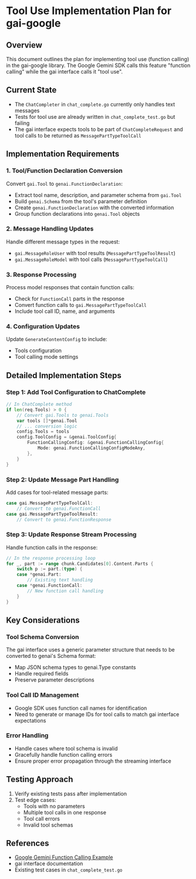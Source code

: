 # Tool Use Implementation Plan for gai-google

## Overview
This document outlines the plan for implementing tool use (function calling) in the gai-google library. The Google Gemini SDK calls this feature "function calling" while the gai interface calls it "tool use".

## Current State
- The `ChatCompleter` in `chat_complete.go` currently only handles text messages
- Tests for tool use are already written in `chat_complete_test.go` but failing
- The gai interface expects tools to be part of `ChatCompleteRequest` and tool calls to be returned as `MessagePartTypeToolCall`

## Implementation Requirements

### 1. Tool/Function Declaration Conversion
Convert `gai.Tool` to `genai.FunctionDeclaration`:
- Extract tool name, description, and parameter schema from `gai.Tool`
- Build `genai.Schema` from the tool's parameter definition
- Create `genai.FunctionDeclaration` with the converted information
- Group function declarations into `genai.Tool` objects

### 2. Message Handling Updates
Handle different message types in the request:
- `gai.MessageRoleUser` with tool results (`MessagePartTypeToolResult`)
- `gai.MessageRoleModel` with tool calls (`MessagePartTypeToolCall`)

### 3. Response Processing
Process model responses that contain function calls:
- Check for `FunctionCall` parts in the response
- Convert function calls to `gai.MessagePartTypeToolCall`
- Include tool call ID, name, and arguments

### 4. Configuration Updates
Update `GenerateContentConfig` to include:
- Tools configuration
- Tool calling mode settings

## Detailed Implementation Steps

### Step 1: Add Tool Configuration to ChatComplete
```go
// In ChatComplete method
if len(req.Tools) > 0 {
    // Convert gai.Tools to genai.Tools
    var tools []*genai.Tool
    // ... conversion logic
    config.Tools = tools
    config.ToolConfig = &genai.ToolConfig{
        FunctionCallingConfig: &genai.FunctionCallingConfig{
            Mode: genai.FunctionCallingConfigModeAny,
        },
    }
}
```

### Step 2: Update Message Part Handling
Add cases for tool-related message parts:
```go
case gai.MessagePartTypeToolCall:
    // Convert to genai.FunctionCall
case gai.MessagePartTypeToolResult:
    // Convert to genai.FunctionResponse
```

### Step 3: Update Response Stream Processing
Handle function calls in the response:
```go
// In the response processing loop
for _, part := range chunk.Candidates[0].Content.Parts {
    switch p := part.(type) {
    case *genai.Part:
        // Existing text handling
    case *genai.FunctionCall:
        // New function call handling
    }
}
```

## Key Considerations

### Tool Schema Conversion
The gai interface uses a generic parameter structure that needs to be converted to genai's Schema format:
- Map JSON schema types to genai.Type constants
- Handle required fields
- Preserve parameter descriptions

### Tool Call ID Management
- Google SDK uses function call names for identification
- Need to generate or manage IDs for tool calls to match gai interface expectations

### Error Handling
- Handle cases where tool schema is invalid
- Gracefully handle function calling errors
- Ensure proper error propagation through the streaming interface

## Testing Approach
1. Verify existing tests pass after implementation
2. Test edge cases:
   - Tools with no parameters
   - Multiple tool calls in one response
   - Tool call errors
   - Invalid tool schemas

## References
- [Google Gemini Function Calling Example](https://github.com/google-gemini/api-examples/blob/main/go/function_calling.go)
- gai interface documentation
- Existing test cases in `chat_complete_test.go`